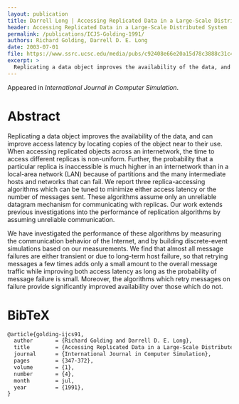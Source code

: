 ```yaml
---
layout: publication
title: Darrell Long | Accessing Replicated Data in a Large-Scale Distributed System
header: Accessing Replicated Data in a Large-Scale Distributed System
permalink: /publications/ICJS-Golding-1991/
authors: Richard Golding, Darrell D. E. Long
date: 2003-07-01
file: https://www.ssrc.ucsc.edu/media/pubs/c92408e66e20a15d78c3888c31c4b90e761320f1.pdf
excerpt: >
  Replicating a data object improves the availability of the data, and can improve access latency by locating copies of the object near to their use. When accessing replicated objects across an internetwork, the time to access different replicas is non-uniform.
---
```


Appeared in _International Journal in Computer Simulation_.

# Abstract

Replicating a data object improves the availability of the data, and can improve access latency by locating copies of the object near to their use. When accessing replicated objects across an internetwork, the time to access different replicas is non-uniform. Further, the probability that a particular replica is inaccessible is much higher in an internetwork than in a local-area network (LAN) because of partitions and the many intermediate hosts and networks that can fail. We report three replica-accessing algorithms which can be tuned to minimize either access latency or the number of messages sent. These algorithms assume only an unreliable datagram mechanism for communicating with replicas. Our work extends previous investigations into the performance of replication algorithms by assuming unreliable communication.

We have investigated the performance of these algorithms by measuring the communication behavior of the Internet, and by building discrete-event simulations based on our measurements. We find that almost all message failures are either transient or due to long-term host failure, so that retrying messages a few times adds only a small amount to the overall message traffic while improving both access latency as long as the probability of message failure is small. Moreover, the algorithms which retry messages on failure provide significantly improved availability over those which do not.

# BibTeX

```latex
@article{golding-ijcs91,
  author       = {Richard Golding and Darrell D. E. Long},
  title        = {Accessing Replicated Data in a Large-Scale Distributed System},
  journal      = {International Journal in Computer Simulation},
  pages        = {347-372},
  volume       = {1},
  number       = {4},
  month        = jul,
  year         = {1991},
}
```
